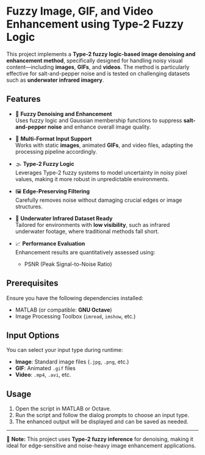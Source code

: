 # Fuzzy Image, GIF, and Video Enhancement using Type-2 Fuzzy Logic

This project implements a **Type-2 fuzzy logic-based image denoising and enhancement method**, specifically designed for handling noisy visual content—including **images**, **GIFs**, and **videos**. The method is particularly effective for salt-and-pepper noise and is tested on challenging datasets such as **underwater infrared imagery**.

## Features

- 🧠 **Fuzzy Denoising and Enhancement**  
  Uses fuzzy logic and Gaussian membership functions to suppress **salt-and-pepper noise** and enhance overall image quality.

- 🔄 **Multi-Format Input Support**  
  Works with static **images**, animated **GIFs**, and video files, adapting the processing pipeline accordingly.

- 🌫️ **Type-2 Fuzzy Logic**  
  Leverages Type-2 fuzzy systems to model uncertainty in noisy pixel values, making it more robust in unpredictable environments.

- 🖼️ **Edge-Preserving Filtering**  
  Carefully removes noise without damaging crucial edges or image structures.

- 🌊 **Underwater Infrared Dataset Ready**  
  Tailored for environments with **low visibility**, such as infrared underwater footage, where traditional methods fall short.

- 📈 **Performance Evaluation**  
  Enhancement results are quantitatively assessed using:
  - PSNR (Peak Signal-to-Noise Ratio)

## Prerequisites

Ensure you have the following dependencies installed:

- MATLAB (or compatible: **GNU Octave**)
- Image Processing Toolbox (`imread`, `imshow`, etc.)

## Input Options

You can select your input type during runtime:

- **Image**: Standard image files (`.jpg`, `.png`, etc.)
- **GIF**: Animated `.gif` files
- **Video**: `.mp4`, `.avi`, etc.

## Usage

1. Open the script in MATLAB or Octave.
2. Run the script and follow the dialog prompts to choose an input type.
3. The enhanced output will be displayed and can be saved as needed.

---

📌 **Note:** This project uses **Type-2 fuzzy inference** for denoising, making it ideal for edge-sensitive and noise-heavy image enhancement applications.
